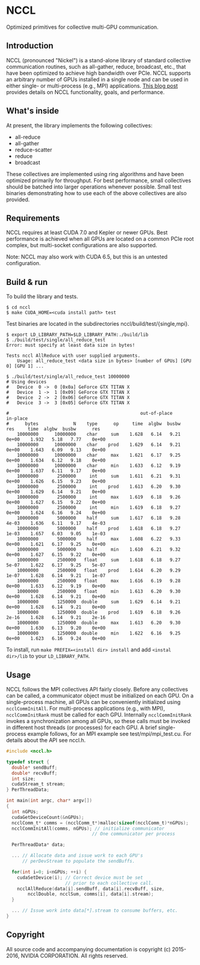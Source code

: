 # NCCL

Optimized primitives for collective multi-GPU communication.

## Introduction

NCCL (pronounced "Nickel") is a stand-alone library of standard collective communication routines, such as all-gather, reduce, broadcast, etc., that have been optimized to achieve high bandwidth over PCIe. NCCL supports an arbitrary number of GPUs installed in a single node and can be used in either single- or multi-process (e.g., MPI) applications.
[This blog post](https://devblogs.nvidia.com/parallelforall/fast-multi-gpu-collectives-nccl/) provides details on NCCL functionality, goals, and performance.

## What's inside

At present, the library implements the following collectives:
- all-reduce
- all-gather
- reduce-scatter
- reduce
- broadcast

These collectives are implemented using ring algorithms and have been optimized primarily for throughput. For best performance, small collectives should be batched into larger operations whenever possible. Small test binaries demonstrating how to use each of the above collectives are also provided.

## Requirements

NCCL requires at least CUDA 7.0 and Kepler or newer GPUs. Best performance is achieved when all GPUs are located on a common PCIe root complex, but multi-socket configurations are also supported.

Note: NCCL may also work with CUDA 6.5, but this is an untested configuration.

## Build & run

To build the library and tests.

```shell
$ cd nccl
$ make CUDA_HOME=<cuda install path> test
```

Test binaries are located in the subdirectories nccl/build/test/{single,mpi}.

```shell
$ export LD_LIBRARY_PATH=$LD_LIBRARY_PATH:./build/lib
$ ./build/test/single/all_reduce_test
Error: must specify at least data size in bytes!

Tests nccl AllReduce with user supplied arguments.
    Usage: all_reduce_test <data size in bytes> [number of GPUs] [GPU 0] [GPU 1] ...

$ ./build/test/single/all_reduce_test 10000000
# Using devices
#   Device  0 ->  0 [0x0a] GeForce GTX TITAN X
#   Device  1 ->  1 [0x09] GeForce GTX TITAN X
#   Device  2 ->  2 [0x06] GeForce GTX TITAN X
#   Device  3 ->  3 [0x05] GeForce GTX TITAN X

#                                                 out-of-place                    in-place
#      bytes             N    type      op     time  algbw  busbw      res     time  algbw  busbw      res
    10000000      10000000    char     sum    1.628   6.14   9.21    0e+00    1.932   5.18   7.77    0e+00
    10000000      10000000    char    prod    1.629   6.14   9.21    0e+00    1.643   6.09   9.13    0e+00
    10000000      10000000    char     max    1.621   6.17   9.25    0e+00    1.634   6.12   9.18    0e+00
    10000000      10000000    char     min    1.633   6.12   9.19    0e+00    1.637   6.11   9.17    0e+00
    10000000       2500000     int     sum    1.611   6.21   9.31    0e+00    1.626   6.15   9.23    0e+00
    10000000       2500000     int    prod    1.613   6.20   9.30    0e+00    1.629   6.14   9.21    0e+00
    10000000       2500000     int     max    1.619   6.18   9.26    0e+00    1.627   6.15   9.22    0e+00
    10000000       2500000     int     min    1.619   6.18   9.27    0e+00    1.624   6.16   9.24    0e+00
    10000000       5000000    half     sum    1.617   6.18   9.28    4e-03    1.636   6.11   9.17    4e-03
    10000000       5000000    half    prod    1.618   6.18   9.27    1e-03    1.657   6.03   9.05    1e-03
    10000000       5000000    half     max    1.608   6.22   9.33    0e+00    1.621   6.17   9.25    0e+00
    10000000       5000000    half     min    1.610   6.21   9.32    0e+00    1.627   6.15   9.22    0e+00
    10000000       2500000   float     sum    1.618   6.18   9.27    5e-07    1.622   6.17   9.25    5e-07
    10000000       2500000   float    prod    1.614   6.20   9.29    1e-07    1.628   6.14   9.21    1e-07
    10000000       2500000   float     max    1.616   6.19   9.28    0e+00    1.633   6.12   9.19    0e+00
    10000000       2500000   float     min    1.613   6.20   9.30    0e+00    1.628   6.14   9.21    0e+00
    10000000       1250000  double     sum    1.629   6.14   9.21    0e+00    1.628   6.14   9.21    0e+00
    10000000       1250000  double    prod    1.619   6.18   9.26    2e-16    1.628   6.14   9.21    2e-16
    10000000       1250000  double     max    1.613   6.20   9.30    0e+00    1.630   6.13   9.20    0e+00
    10000000       1250000  double     min    1.622   6.16   9.25    0e+00    1.623   6.16   9.24    0e+00
```

To install, run `make PREFIX=<install dir> install` and add `<instal dir>/lib` to your `LD_LIBRARY_PATH`.

## Usage

NCCL follows the MPI collectives API fairly closely. Before any collectives can be called, a communicator object must be initialized on each GPU. On a single-process machine, all GPUs can be conveniently initialized using `ncclCommInitAll`. For multi-process applications (e.g., with MPI), `ncclCommInitRank` must be called for each GPU. Internally `ncclCommInitRank` invokes a synchronization among all GPUs, so these calls must be invoked in different host threads (or processes) for each GPU. A brief single-process example follows, for an MPI example see test/mpi/mpi_test.cu. For details about the API see nccl.h.

```c
#include <nccl.h>

typedef struct {
  double* sendBuff;
  double* recvBuff;
  int size;
  cudaStream_t stream;
} PerThreadData;

int main(int argc, char* argv[])
{
  int nGPUs;
  cudaGetDeviceCount(&nGPUs);
  ncclComm_t* comms = (ncclComm_t*)malloc(sizeof(ncclComm_t)*nGPUs);
  ncclCommInitAll(comms, nGPUs); // initialize communicator
                                // One communicator per process

  PerThreadData* data;

  ... // Allocate data and issue work to each GPU's
      // perDevStream to populate the sendBuffs.

  for(int i=0; i<nGPUs; ++i) {
    cudaSetDevice(i); // Correct device must be set
                      // prior to each collective call.
    ncclAllReduce(data[i].sendBuff, data[i].recvBuff, size,
        ncclDouble, ncclSum, comms[i], data[i].stream);
  }

  ... // Issue work into data[*].stream to consume buffers, etc.
}
```

## Copyright

All source code and accompanying documentation is copyright (c) 2015-2016, NVIDIA CORPORATION. All rights reserved.

